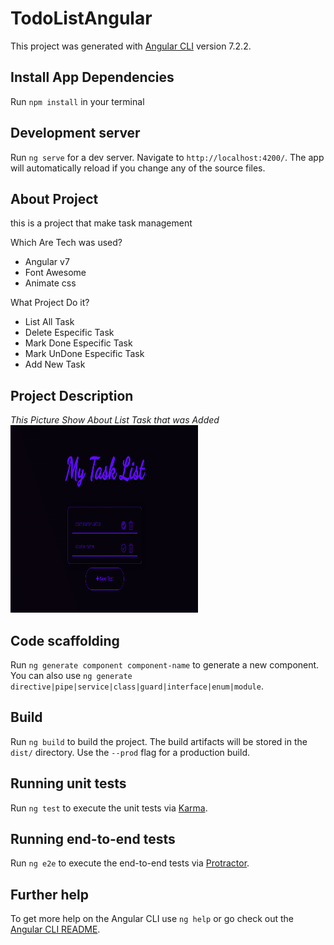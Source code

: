 # TodoListAngular

This project was generated with [Angular CLI](https://github.com/angular/angular-cli) version 7.2.2.

## Install App Dependencies

Run `npm install` in your terminal

## Development server

Run `ng serve` for a dev server. Navigate to `http://localhost:4200/`. The app will automatically reload if you change any of the source files.

## About Project

this is a project that make task management

<p>Which Are Tech was used?</p>

<ul>
  <li>Angular v7</li>
  <li>Font Awesome</li>
  <li>Animate css</li>
</ul>

<p>What Project Do it?</p>
<ul>
  <li>List All Task</li>
  <li>Delete Especific Task</li>
  <li>Mark Done Especific Task</li>
  <li>Mark UnDone Especific Task</li>
  <li>Add New Task</li>
</ul>

## Project Description

<em>This Picture Show About List Task that was Added</em>
<img src="./src/assets/img/firstAppDesk.png" width="300px" height="300px"/>

## Code scaffolding

Run `ng generate component component-name` to generate a new component. You can also use `ng generate directive|pipe|service|class|guard|interface|enum|module`.

## Build

Run `ng build` to build the project. The build artifacts will be stored in the `dist/` directory. Use the `--prod` flag for a production build.

## Running unit tests

Run `ng test` to execute the unit tests via [Karma](https://karma-runner.github.io).

## Running end-to-end tests

Run `ng e2e` to execute the end-to-end tests via [Protractor](http://www.protractortest.org/).

## Further help

To get more help on the Angular CLI use `ng help` or go check out the [Angular CLI README](https://github.com/angular/angular-cli/blob/master/README.md).
